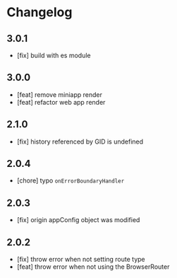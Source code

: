 # Changelog

## 3.0.1

- [fix] build with es module

## 3.0.0

- [feat] remove miniapp render
- [feat] refactor web app render

## 2.1.0

- [fix] history referenced by GID is undefined

## 2.0.4

- [chore] typo `onErrorBoundaryHandler`

## 2.0.3

- [fix] origin appConfig object was modified

## 2.0.2

- [fix] throw error when not setting route type
- [feat] throw error when not using the BrowserRouter

